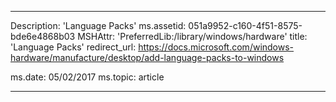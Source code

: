 ---

Description: 'Language Packs'
ms.assetid: 051a9952-c160-4f51-8575-bde6e4868b03
MSHAttr: 'PreferredLib:/library/windows/hardware'
title: 'Language Packs'
redirect_url: https://docs.microsoft.com/windows-hardware/manufacture/desktop/add-language-packs-to-windows

ms.date: 05/02/2017
ms.topic: article


---